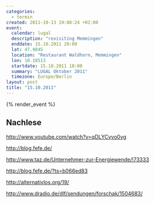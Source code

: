 ```yaml
--- 
categories: 
  - termin
created: 2011-10-13 19:08:24 +02:00
event: 
  calendar: lugal
  description: "revisiting Memmingen"
  enddate: 15.10.2011 20:00
  lat: 47.9845
  location: "Restaurant Waldhorn, Memmingen"
  lon: 10.18513
  startdate: 15.10.2011 18:00
  summary: "LUGAL Oktober 2011"
  timezone: Europe/Berlin
layout: post
title: "15.10.2011"
---
```


{% render_event %}



Nachlese
--------
http://www.youtube.com/watch?v=qDLYCyvo0yg

http://blog.fefe.de/

<a href="http://www.taz.de/Unternehmer-zur-Energiewende/!73333">http://www.taz.de/Unternehmer-zur-Energiewende/!73333</a>

http://blog.fefe.de/?ts=b066ed83

http://alternativlos.org/19/

http://www.dradio.de/dlf/sendungen/forschak/1504683/
